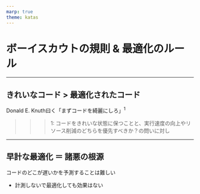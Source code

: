 ```yaml
---
marp: true
theme: katas
---
```

<!-- 
size: 16:9
paginate: true
-->
<!-- header: 勉強会# ― エンジニアとしての解像度を高めるための勉強会-->

# ボーイスカウトの規則 & 最適化のルール

---

## きれいなコード > 最適化されたコード

Donald E. Knuth曰く「まずコードを綺麗にしろ」$^1$

>>> 1: コードをきれいな状態に保つことと、実行速度の向上やリソース削減のどちらを優先すべきか？の問いに対し

---

## 早計な最適化 ＝ 諸悪の根源

コードのどこが遅いかを予測することは難しい

* 計測しないで最適化しても効果はない

